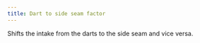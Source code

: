 ```yaml
---
title: Dart to side seam factor
---
```


Shifts the intake from the darts to the side seam and vice versa.